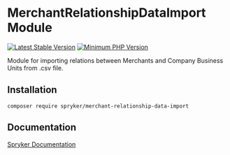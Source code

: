 # MerchantRelationshipDataImport Module
[![Latest Stable Version](https://poser.pugx.org/spryker/merchant-relationship-data-import/v/stable.svg)](https://packagist.org/packages/spryker/merchant-relationship-data-import)
[![Minimum PHP Version](https://img.shields.io/badge/php-%3E%3D%208.0-8892BF.svg)](https://php.net/)

Module for importing relations between Merchants and Company Business Units from .csv file.

## Installation

```
composer require spryker/merchant-relationship-data-import
```

## Documentation

[Spryker Documentation](https://docs.spryker.com)
